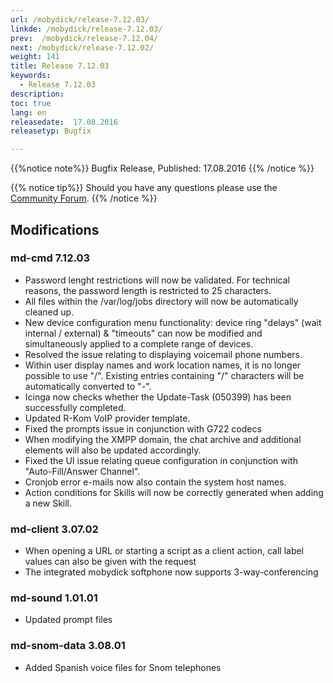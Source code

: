 ```yaml
---
url: /mobydick/release-7.12.03/
linkde: /mobydick/release-7.12.03/
prev:  /mobydick/release-7.12.04/
next: /mobydick/release-7.12.02/
weight: 141
title: Release 7.12.03
keywords: 
  - Release 7.12.03
description: 
toc: true
lang: en
releasedate:  17.08.2016
releasetyp: Bugfix

---
```


{{%notice note%}}
Bugfix Release, Published: 17.08.2016
{{% /notice %}}

{{% notice tip%}}
Should you have any questions please use the [Community Forum](http://community.pascom.net/forum.php?langid=6 "Visit our Forum").
{{% /notice %}}

## Modifications

### md-cmd 7.12.03

* Password lenght restrictions will now be validated. For technical reasons, the password length is restricted to 25 characters.
* All files within the /var/log/jobs directory will now be automatically cleaned up.
* New device configuration menu functionality: device ring "delays" (wait internal / external) & "timeouts" can now be modified and simultaneously applied to a complete range of devices.
* Resolved the issue relating to displaying voicemail phone numbers.
* Within user display names and work location names, it is no longer possible to use "/". Existing entries containing "/" characters will be automatically converted to "-".
* Icinga now checks whether the Update-Task (050399) has been successfully completed.
* Updated R-Kom VoIP provider template. 
* Fixed the prompts issue in conjunction with G722 codecs
* When modifying the XMPP domain, the chat archive and additional elements will also be updated accordingly. 
* Fixed the UI issue relating queue configuration in conjunction with "Auto-Fill/Answer Channel". 
* Cronjob error e-mails now also contain the system host names. 
* Action conditions for Skills will now be correctly generated when adding a new Skill.


### md-client 3.07.02

* When opening a URL or starting a script as a client action, call label values can also be given with the request
* The integrated mobydick softphone now supports 3-way-conferencing

### md-sound 1.01.01

*   Updated prompt files

### md-snom-data 3.08.01

*   Added Spanish voice files for Snom telephones
